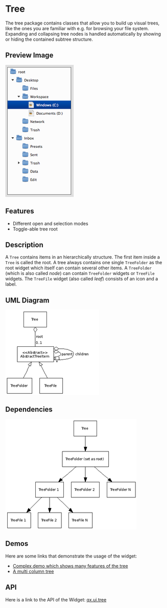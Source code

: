 Tree
====

The tree package contains classes that allow you to build up visual trees, like the ones you are familiar with e.g. for browsing your file system. Expanding and collapsing tree nodes is handled automatically by showing or hiding the contained subtree structure.

Preview Image
-------------

![tree.png](tree.png)

Features
--------

-   Different open and selection modes
-   Toggle-able tree root

Description
-----------

A `Tree` contains items in an hierarchically structure. The first item inside a `Tree` is called the root. A tree always contains one single `TreeFolder` as the root widget which itself can contain several other items. A `TreeFolder` (which is also called *node*) can contain `TreeFolder` widgets or `TreeFile` widgets. The `TreeFile` widget (also called *leaf*) consists of an icon and a label.

UML Diagram
-----------

![tree_uml.png](tree_uml.png)

Dependencies
------------

![tree_dependencies_uml.png](tree_dependencies_uml.png)

Demos
-----

Here are some links that demonstrate the usage of the widget:

-   [Complex demo which shows many features of the tree](apps://demobrowser/#widget~Tree.html)
-   [A multi column tree](apps://demobrowser/#widget~Tree_Columns.html)

API
---

Here is a link to the API of the Widget:
[qx.ui.tree](apps://apiviewer/#qx.ui.tree)
